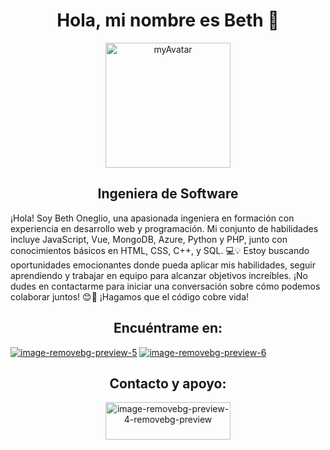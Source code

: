 <h1 style="text-align: center;">Hola, mi nombre es Beth 🧐</h1>
<div style="text-align: center;"><a href="https://imgbb.com/"><img style="width: 200px; height: 200px;" src="https://i.ibb.co/p1Vgdpj/myAvatar.png" alt="myAvatar" border="0" /></a></div>
<h2 style="text-align: center;">Ingeniera de Software</h2>
<p>¡Hola! Soy Beth Oneglio, una apasionada ingeniera en formación con experiencia en desarrollo web y programación. Mi conjunto de habilidades incluye JavaScript, Vue, MongoDB, Azure, Python y PHP, junto con conocimientos básicos en HTML, CSS, C++, y SQL. 💻💡 Estoy buscando oportunidades emocionantes donde pueda aplicar mis habilidades, seguir aprendiendo y trabajar en equipo para alcanzar objetivos increíbles. ¡No dudes en contactarme para iniciar una conversación sobre cómo podemos colaborar juntos! 😊🚀 ¡Hagamos que el código cobre vida!</p>
<h2 style="text-align: center;">Encu&eacute;ntrame en:</h2>
<a href="https://www.instagram.com/bethnlg/"><img src="https://i.ibb.co/FVftDGQ/image-removebg-preview-5.png" alt="image-removebg-preview-5" border="0"></a>
<a href="https://www.linkedin.com/in/beth-oneglio-4968b1248/"><img src="https://i.ibb.co/vQJCHYv/image-removebg-preview-6.png" alt="image-removebg-preview-6" border="0"></a>
<h2 style="text-align: center;">Contacto y apoyo:</h2>
<div style="text-align: center;"><a href="https://gmail.com/"><img style="width: 200px; height: 60px;" src="https://i.ibb.co/y4vsgvq/image-removebg-preview-4-removebg-preview.png" alt="image-removebg-preview-4-removebg-preview" border="0" /></a></div>
